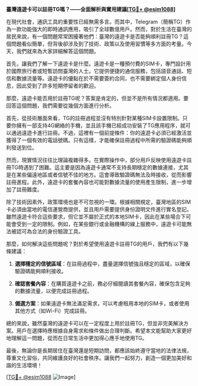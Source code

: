 **臺灣遠遊卡可以註冊TG嗎？——全面解析與實用建議[[TG💪+ @esim1088](https://t.me/s/esim1088)]**

在現代社會，通訊工具的重要性已經無需多言。而其中，Telegram（簡稱TG）作為一款功能強大的即時通訊應用，吸引了全球數億用戶。然而，對於生活在臺灣的居民來說，有一個問題常常困擾著他們：臺灣的遠遊卡是否能夠順利註冊TG？這個問題看似簡單，但背後卻涉及到了技術、政策以及使用習慣等多方面的考量。今天，我們就來為大家詳細解答這個問題。

首先，讓我們了解一下遠遊卡是什麼。遠遊卡是一種預付費的SIM卡，專門設計用於國際旅行者或短暫訪問臺灣的人士。它提供便捷的通信服務，包括語音通話、短信和數據流量等。遠遊卡的優點在於不需要簽約合同，也不需要綁定個人身份信息，因此受到了許多短期停留者的歡迎。

那麼，遠遊卡能否用於註冊TG呢？答案是肯定的，但並不是所有情況都適用。要回答這個問題，我們需要從幾個方面進行分析。

首先，從技術層面來看，TG的註冊過程並沒有特別針對某種SIM卡設置限制。只要你擁有一部支持4G網絡的手機，並且該手機已經成功安裝了TG應用程序，就可以通過遠遊卡進行註冊。不過，這裡有一個前提條件：你的遠遊卡必須已經激活並獲得了一個有效的電話號碼。只有這樣，才能確保註冊過程中所需的驗證碼能夠順利發送到位。

然而，現實情況往往比理論複雜得多。在實際操作中，部分用戶反映使用遠遊卡註冊TG時遇到了困難。這主要是因為遠遊卡通常不支持長期穩定的數據連接，尤其是在某些偏遠地區或者信號不佳的地方。這會導致驗證碼無法及時接收，從而影響註冊進程。此外，遠遊卡的套餐內容也可能對數據流量的使用產生限制，進一步增加了註冊難度。

除了技術因素外，政策環境也是不可忽視的一環。根據相關規定，臺灣地區的SIM卡必須由當地的電信運營商提供，並且用戶需要提供身份證明文件進行實名登記。雖然遠遊卡符合這些要求，但它並不屬於正式的本地SIM卡，因此在某些場合下可能會受到一定的限制。例如，在某些銀行或金融機構的線上服務中，遠遊卡可能無法被認可為合法的身份驗證工具。

那麼，如何解決這些問題呢？對於希望使用遠遊卡註冊TG的用戶，我們有以下幾條建議：

1. **選擇穩定的信號區域**：在註冊過程中，盡量選擇信號強且穩定的區域，以確保驗證碼能夠順利接收。

2. **確認套餐內容**：在購買遠遊卡之前，務必仔細閱讀其套餐內容，確保包含足夠的數據流量，以便完成註冊過程。

3. **備選方案**：如果遠遊卡無法滿足需求，可以考慮租用本地的SIM卡，或者使用其他方式（如Wi-Fi）完成註冊。

總的來說，雖然臺灣的遠遊卡可以在一定程度上用於註冊TG，但並非完美解決方案。用戶在選擇時應根據自身需求和條件做出合理判斷。希望本文能幫助大家更好地理解這一問題，從而在日常生活中更加得心應手地使用TG。

最後，無論你是長期居住在臺灣還是短期訪問，都應該始終遵守當地的法律法規，尊重文化習俗，共同維護良好的社會秩序。讓我們一起努力，創造一個更加美好和諧的生活環境！

[[TG💪+ @esim1088](https://t.me/s/esim1088) ![Image](https://i.postimg.cc/4NQfJmqS/Snipaste-2025-05-13-00-14-12.png)]